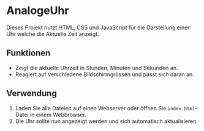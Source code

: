 # AnalogeUhr

Dieses Projekt nutzt HTML, CSS und JavaScript für die Darstellung einer Uhr welche die Aktuelle Zeit anzeigt.

## Funktionen

- Zeigt die aktuelle Uhrzeit in Stunden, Minuten und Sekunden an.
- Reagiert auf verschiedene Bildschirmgrössen und passt sich daran an.

## Verwendung

1. Laden Sie alle Dateien auf einen Webserver oder öffnen Sie `index.html`-Datei in einem Webbrowser.
2. Die Uhr sollte nun angezeigt werden und sich automatisch aktualisieren.
